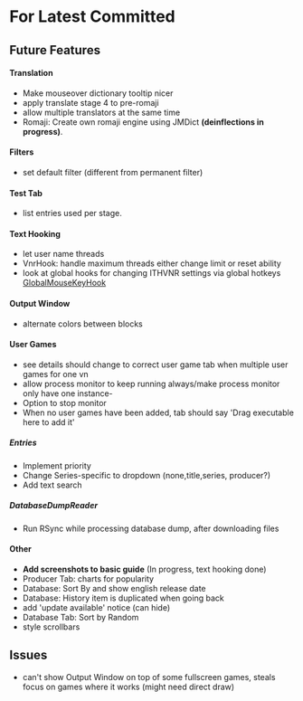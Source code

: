 ﻿# For Latest Committed
## Future Features  
#### Translation
- Make mouseover dictionary tooltip nicer
- apply translate stage 4 to pre-romaji
- allow multiple translators at the same time
- Romaji: Create own romaji engine using JMDict **(deinflections in progress)**.
#### Filters
- set default filter (different from permanent filter)
#### Test Tab
- list entries used per stage.
#### Text Hooking
- let user name threads
- VnrHook: handle maximum threads either change limit or reset ability
- look at global hooks for changing ITHVNR settings via global hotkeys [GlobalMouseKeyHook](https://github.com/gmamaladze/globalmousekeyhook)
#### Output Window
- alternate colors between blocks
#### User Games
- see details should change to correct user game tab when multiple user games for one vn
- allow process monitor to keep running always/make process monitor only have one instance- 
- Option to stop monitor
- When no user games have been added, tab should say 'Drag executable here to add it'
##### Entries
- Implement priority
- Change Series-specific to dropdown (none,title,series, producer?)
- Add text search
##### DatabaseDumpReader
- Run RSync while processing database dump, after downloading files
#### Other
- **Add screenshots to basic guide** (In progress, text hooking done)
- Producer Tab: charts for popularity
- Database: Sort By and show english release date
- Database: History item is duplicated when going back
- add 'update available' notice (can hide)
- Database Tab: Sort by Random
- style scrollbars

## Issues  
- can't show Output Window on top of some fullscreen games, steals focus on games where it works (might need direct draw)
